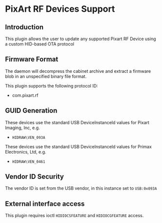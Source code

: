 PixArt RF Devices Support
=========================

Introduction
------------

This plugin allows the user to update any supported Pixart RF Device using a
custom HID-based OTA protocol

Firmware Format
---------------

The daemon will decompress the cabinet archive and extract a firmware blob in
an unspecified binary file format.

This plugin supports the following protocol ID:

 * com.pixart.rf

GUID Generation
---------------

These devices use the standard USB DeviceInstanceId values for 	Pixart Imaging, Inc, e.g.

 * `HIDRAW\VEN_093A`
 
These devices use the standard USB DeviceInstanceId values for Primax Electronics, Ltd, e.g.

 * `HIDRAW\VEN_0461`
 
 
Vendor ID Security
------------------

The vendor ID is set from the USB vendor, in this instance set to `USB:0x093A`

External interface access
-------------------------
This plugin requires ioctl `HIDIOCSFEATURE` and `HIDIOCGFEATURE` access.
